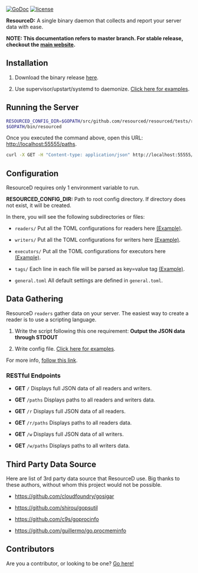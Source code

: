 [![GoDoc](https://godoc.org/github.com/resourced/resourced?status.svg)](http://godoc.org/github.com/resourced/resourced)
[![license](http://img.shields.io/badge/license-MIT-red.svg?style=flat)](https://raw.githubusercontent.com/resourced/resourced/master/LICENSE.md)

**ResourceD:** A single binary daemon that collects and report your server data with ease.

**NOTE: This documentation refers to master branch. For stable release, checkout the [main website](http://resourced.io/).**


## Installation

1. Download the binary release [here](https://github.com/resourced/resourced/releases).

2. Use supervisor/upstart/systemd to daemonize. [Click here for examples](https://github.com/resourced/resourced/tree/master/tests/script-init).


## Running the Server
```bash
RESOURCED_CONFIG_DIR=$GOPATH/src/github.com/resourced/resourced/tests/resourced-configs \
$GOPATH/bin/resourced
```

Once you executed the command above, open this URL: [http://localhost:55555/paths](http://localhost:55555/paths).
```bash
curl -X GET -H "Content-type: application/json" http://localhost:55555/r/load-avg
```


## Configuration

ResourceD requires only 1 environment variable to run.

**RESOURCED_CONFIG_DIR:** Path to root config directory. If directory does not exist, it will be created.

In there, you will see the following subdirectories or files:

* `readers/` Put all the TOML configurations for readers here [(Example)](tests/resourced-configs/readers).

* `writers/` Put all the TOML configurations for writers here [(Example)](tests/resourced-configs/writers).

* `executors/` Put all the TOML configurations for executors here [(Example)](tests/resourced-configs/executors).

* `tags/` Each line in each file will be parsed as key=value tag [(Example)](tests/resourced-configs/tags).

* `general.toml` All default settings are defined in `general.toml`.


## Data Gathering

ResourceD `readers` gather data on your server. The easiest way to create a reader is to use a scripting language.

1. Write the script following this one requirement: **Output the JSON data through STDOUT**

2. Write config file. [Click here for examples](https://github.com/resourced/resourced/tree/master/tests/resourced-configs/readers).

For more info, [follow this link](https://github.com/resourced/resourced/tree/master/docs/users/READERS.md).


### RESTful Endpoints

* **GET** `/` Displays full JSON data of all readers and writers.

* **GET** `/paths` Displays paths to all readers and writers data.

* **GET** `/r` Displays full JSON data of all readers.

* **GET** `/r/paths` Displays paths to all readers data.

* **GET** `/w` Displays full JSON data of all writers.

* **GET** `/w/paths` Displays paths to all writers data.


## Third Party Data Source

Here are list of 3rd party data source that ResourceD use.
Big thanks to these authors, without whom this project would not be possible.

* https://github.com/cloudfoundry/gosigar

* https://github.com/shirou/gopsutil

* https://github.com/c9s/goprocinfo

* https://github.com/guillermo/go.procmeminfo


## Contributors

Are you a contributor, or looking to be one? [Go here!](https://github.com/resourced/resourced/tree/master/docs/contributors/README.md)
